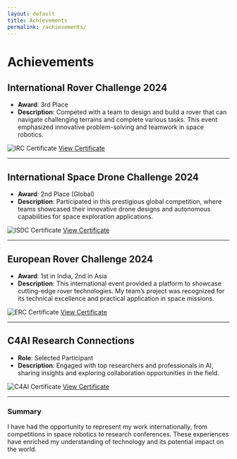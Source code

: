 ```yaml
---
layout: default
title: Achievements
permalink: /achievements/
---
```

# Achievements

## International Rover Challenge 2024
- **Award**: 3rd Place
- **Description**: Competed with a team to design and build a rover that can navigate challenging terrains and complete various tasks. This event emphasized innovative problem-solving and teamwork in space robotics.

![IRC Certificate](https://example.com/images/irc_certificate.jpg) <!-- Replace with actual image URL -->
[View Certificate](https://your-certificate-link.com) <!-- Replace with actual link -->

---

## International Space Drone Challenge 2024
- **Award**: 2nd Place (Global)
- **Description**: Participated in this prestigious global competition, where teams showcased their innovative drone designs and autonomous capabilities for space exploration applications.

![ISDC Certificate](https://example.com/images/isdc_certificate.jpg) <!-- Replace with actual image URL -->
[View Certificate](https://your-certificate-link.com) <!-- Replace with actual link -->

---

## European Rover Challenge 2024
- **Award**: 1st in India, 2nd in Asia
- **Description**: This international event provided a platform to showcase cutting-edge rover technologies. My team’s project was recognized for its technical excellence and practical application in space missions.

![ERC Certificate](https://example.com/images/erc_certificate.jpg) <!-- Replace with actual image URL -->
[View Certificate](https://your-certificate-link.com) <!-- Replace with actual link -->

---

## C4AI Research Connections
- **Role**: Selected Participant
- **Description**: Engaged with top researchers and professionals in AI, sharing insights and exploring collaboration opportunities in the field.

![C4AI Certificate](https://example.com/images/c4ai_certificate.jpg) <!-- Replace with actual image URL -->
[View Certificate](https://your-certificate-link.com) <!-- Replace with actual link -->

---

### Summary
I have had the opportunity to represent my work internationally, from competitions in space robotics to research conferences. These experiences have enriched my understanding of technology and its potential impact on the world.